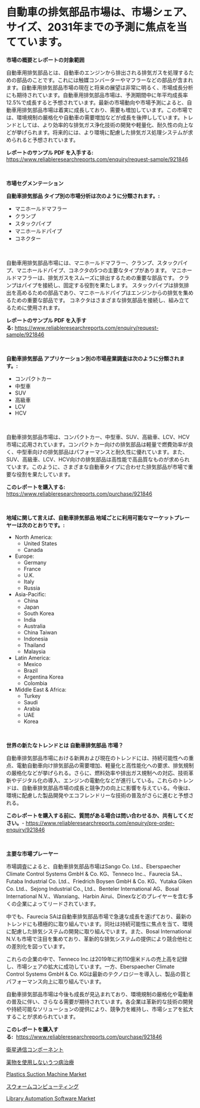 <p><h1>自動車の排気部品市場は、市場シェア、サイズ、2031年までの予測に焦点を当てています。</h1></p><p><strong>市場の概要とレポートの対象範囲</strong></p>
<p><p>自動車用排気部品とは、自動車のエンジンから排出される排気ガスを処理するための部品のことです。これには触媒コンバーターやマフラーなどの部品が含まれます。自動車用排気部品市場の現在と将来の展望は非常に明るく、市場成長分析にも期待されています。自動車用排気部品市場は、予測期間中に年平均成長率12.5%で成長すると予想されています。最新の市場動向や市場予測によると、自動車用排気部品市場は着実に成長しており、需要も増加しています。この市場では、環境規制の厳格化や自動車の需要増加などが成長を後押ししています。トレンドとしては、より効率的な排気ガス浄化技術の開発や軽量化、耐久性の向上などが挙げられます。将来的には、より環境に配慮した排気ガス処理システムが求められると予想されています。</p></p>
<p><strong>レポートのサンプル PDF を入手する:</strong> <a href="https://www.reliableresearchreports.com/enquiry/request-sample/921846">https://www.reliableresearchreports.com/enquiry/request-sample/921846</a></p>
<p>&nbsp;</p>
<p><strong>市場セグメンテーション</strong></p>
<p><strong>自動車排気部品 タイプ別の市場分析は次のように分類されます。:</strong></p>
<p><ul><li>マニホールドマフラー</li><li>クランプ</li><li>スタックパイプ</li><li>マニホールドパイプ</li><li>コネクター</li></ul></p>
<p>&nbsp;</p>
<p><p>自動車用排気部品市場には、マニホールドマフラー、クランプ、スタックパイプ、マニホールドパイプ、コネクタの5つの主要なタイプがあります。 マニホールドマフラーは、排気ガスをスムーズに排出するための重要な部品です。 クランプはパイプを接続し、固定する役割を果たします。 スタックパイプは排気排出を高めるための部品であり、マニホールドパイプはエンジンからの排気を集めるための重要な部品です。 コネクタはさまざまな排気部品を接続し、組み立てるために使用されます。</p></p>
<p><strong>レポートのサンプル PDF を入手する:</strong>&nbsp;<a href="https://www.reliableresearchreports.com/enquiry/request-sample/921846">https://www.reliableresearchreports.com/enquiry/request-sample/921846</a></p>
<p>&nbsp;</p>
<p><strong> 自動車排気部品 アプリケーション別の市場産業調査は次のように分類されます。:</strong></p>
<p><ul><li>コンパクトカー</li><li>中型車</li><li>SUV</li><li>高級車</li><li>LCV</li><li>HCV</li></ul></p>
<p>&nbsp;</p>
<p><p>自動車排気部品市場は、コンパクトカー、中型車、SUV、高級車、LCV、HCV市場に応用されています。コンパクトカー向けの排気部品は軽量で燃費効率が良く、中型車向けの排気部品はパフォーマンスと耐久性に優れています。また、SUV、高級車、LCV、HCV向けの排気部品は高性能で高品質なものが求められています。このように、さまざまな自動車タイプに合わせた排気部品が市場で重要な役割を果たしています。</p></p>
<p><strong>このレポートを購入する:</strong>&nbsp; <a href="https://www.reliableresearchreports.com/purchase/921846">https://www.reliableresearchreports.com/purchase/921846</a></p>
<p>&nbsp;</p>
<p><strong>地域に関して言えば、自動車排気部品 地域ごとに利用可能なマーケットプレーヤーは次のとおりです。:</strong></p>
<p><ul>
    <li>
        North America:
        <ul>
            <li>United States</li>
            <li>Canada</li>
        </ul>
    </li>
    <li>
        Europe:
        <ul>
            <li>Germany</li>
            <li>France</li>
            <li>U.K.</li>
            <li>Italy</li>
            <li>Russia</li>
        </ul>
    </li>
    <li>
        Asia-Pacific:
        <ul>
            <li>China</li>
            <li>Japan</li>
            <li>South Korea</li>
            <li>India</li>
            <li>Australia</li>
            <li>China Taiwan</li>
            <li>Indonesia</li>
            <li>Thailand</li>
            <li>Malaysia</li>
        </ul>
    </li>
    <li>
        Latin America:
        <ul>
            <li>Mexico</li>
            <li>Brazil</li>
            <li>Argentina Korea</li>
            <li>Colombia</li>
        </ul>
    </li>
    <li>
        Middle East & Africa:
        <ul>
            <li>Turkey</li>
            <li>Saudi</li>
            <li>Arabia</li>
            <li>UAE</li>
            <li>Korea</li>
        </ul>
    </li>
    </ul></p>
<p>&nbsp;</p>
<p><strong>世界の新たなトレンドとは 自動車排気部品 市場？</strong></p>
<p><p>自動車排気部品市場における新興および現在のトレンドには、持続可能性への重点、電動自動車向け排気部品の需要増加、軽量化と高性能化への要求、排気規制の厳格化などが挙げられる。さらに、燃料効率や排出ガス規制への対応、技術革新やデジタル化の導入、エンジンの電動化などが進行している。これらのトレンドは、自動車排気部品市場の成長と競争力の向上に影響を与えている。今後は、環境に配慮した製品開発やエコフレンドリーな技術の普及がさらに進むと予想される。</p></p>
<p><strong>このレポートを購入する前に、質問がある場合は問い合わせるか、共有してください。</strong>- <a href="https://www.reliableresearchreports.com/enquiry/pre-order-enquiry/921846">https://www.reliableresearchreports.com/enquiry/pre-order-enquiry/921846</a></p>
<p>&nbsp;</p>
<p><strong>主要な市場プレーヤー</strong></p>
<p><p>市場調査によると、自動車排気部品市場はSango Co. Ltd.、Eberspaecher Climate Control Systems GmbH & Co. KG、Tenneco Inc.、Faurecia SA.、Futaba Industrial Co. Ltd.、Friedrich Boysen GmbH & Co. KG、Yutaka Giken Co. Ltd.、Sejong Industrial Co., Ltd.、Benteler International AG、Bosal International N.V.、Wanxiang、Harbin Airui、Dinexなどのプレイヤーを含む多くの企業によってリードされています。</p><p>中でも、Faurecia SAは自動車排気部品市場で急速な成長を遂げており、最新のトレンドにも積極的に取り組んでいます。同社は持続可能性に焦点を当て、環境に配慮した排気システムの開発に取り組んでいます。また、Bosal International N.V.も市場で注目を集めており、革新的な排気システムの提供により競合他社との差別化を図っています。</p><p>これらの企業の中で、Tenneco Inc.は2019年に約110億米ドルの売上高を記録し、市場シェアの拡大に成功しています。一方、Eberspaecher Climate Control Systems GmbH & Co. KGは最新のテクノロジーを導入し、製品の質とパフォーマンス向上に取り組んでいます。</p><p>自動車排気部品市場は今後も成長が見込まれており、環境規制の厳格化や電動車の普及に伴い、さらなる需要が期待されています。各企業は革新的な技術の開発や持続可能なソリューションの提供により、競争力を維持し、市場シェアを拡大することが求められています。</p></p>
<p><strong>このレポートを購入する:</strong>&nbsp;&nbsp;<a href="https://www.reliableresearchreports.com/purchase/921846">https://www.reliableresearchreports.com/purchase/921846</a></p>
<p><p><a href="https://github.com/lababdou/Market-Research-Report-List-2/blob/main/5142973182358.md">衛星通信コンポーネント</a></p><p><a href="https://github.com/mohamedbakry57/Market-Research-Report-List-2/blob/main/1357909182357.md">薬物を使用しないうつ病治療</a></p><p><a href="https://github.com/khansimonweber1lqujlwoz15d/Market-Research-Report-List-1/blob/main/plastics-suction-machine-market.md">Plastics Suction Machine Market</a></p><p><a href="https://github.com/mohamedbakry57/Market-Research-Report-List-2/blob/main/5647871182359.md">スウォームコンピューティング</a></p><p><a href="https://github.com/derrinmiltonellis35gcl/Market-Research-Report-List-1/blob/main/library-automation-software-market.md">Library Automation Software Market</a></p></p>